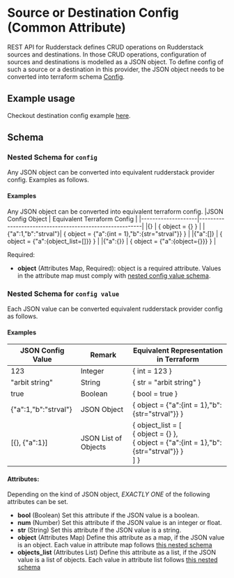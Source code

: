 # Source or Destination Config (Common Attribute)
REST API for Rudderstack defines CRUD operations on Rudderstack sources and destinations. In those CRUD operations, configuration of sources and destinations is modelled as a JSON object. To define config of such a source or a destination in this provider, the JSON object needs to be converted into terraform schema [Config](#nestedatt-config).

## Example usage
Checkout destination config example [here](destination.md#example). 

## Schema

<a id="nestedatt--config"></a>
### Nested Schema for `config`
Any JSON object can be converted into equivalent rudderstack provider config. Examples as follows.

#### Examples
Any JSON object can be converted into equivalent terraform config.
|JSON Config Object  | Equivalent Terraform Config                             |
|--------------------|---------------------------------------------------------|
|{}                  | { object = {} }                                         |
|{"a":1,"b":"strval"}| { object = {"a":{int = 1},"b":{str="strval"}} }         |
|{"a":[]}            | { object = {"a":{object_list=[]}} }                     |
|{"a":{}}            | { object = {"a":{object={}}} }                     |

Required:

- **object** (Attributes Map, Required): object is a required attribute. Values in the attribute map must comply with [nested config value schema](#nestedatt--config--value).

<a id="nestedatt--config--str"></a>
### Nested Schema for `config value`
Each JSON value can be converted equivalent rudderstack provider config as follows.

#### Examples
|JSON Config Value   | Remark                   | Equivalent Representation in Terraform                  |
|--------------------|--------------------------|---------------------------------------------------------|
|123                 | Integer                  | { int = 123 }                                           |
|"arbit string"      | String                   | { str = "arbit string" }                                |
|true                | Boolean                  | { bool = true }                                         |
|{"a":1,"b":"strval"}| JSON Object              | { object = {"a":{int = 1},"b":{str="strval"}} }         |
|[{}, {"a":1}]       | JSON List of Objects     | { object_list = [<BR/>  { object = {} },<BR/>  { object = {"a":{int = 1},"b":{str="strval"}} }<BR/>] }|

#### Attributes:

Depending on the kind of JSON object, *EXACTLY ONE* of the following attributes can be set.

- **bool** (Boolean) Set this attribute if the JSON value is a boolean.
- **num** (Number) Set this attribute if the JSON value is an integer or float.
- **str** (String) Set this attribute if the JSON value is a string.
- **object** (Attributes Map) Define this attribute as a map, if the JSON value is an object. Each value in attribute map follows [this nested schema](#nestedatt--config--object)
- **objects_list** (Attributes List) Define this attribute as a list, if the JSON value is a list of objects. Each value in attribute list follows [this nested schema](#nestedatt--config--objects)

